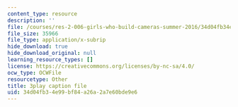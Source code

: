 ```yaml
---
content_type: resource
description: ''
file: /courses/res-2-006-girls-who-build-cameras-summer-2016/34d04fb34e99bf84a26a2a7e60bde9e6_tJj6YN8peXU.srt
file_size: 35966
file_type: application/x-subrip
hide_download: true
hide_download_original: null
learning_resource_types: []
license: https://creativecommons.org/licenses/by-nc-sa/4.0/
ocw_type: OCWFile
resourcetype: Other
title: 3play caption file
uid: 34d04fb3-4e99-bf84-a26a-2a7e60bde9e6
---
```

